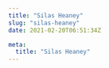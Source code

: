 ```yaml
---
title: "Silas Heaney"
slug: "silas-heaney"
date: 2021-02-20T06:51:34Z

meta:
  title: "Silas Heaney"
---
```


